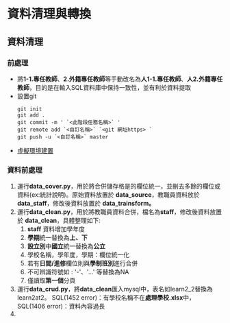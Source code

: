 # 資料清理與轉換

## 資料清理

### 前處理

* 將**1-1.專任教師**、**2.外籍專任教師**等手動改名為**人1-1.專任教師**、**人2.外籍專任教師**，目的是在輸入SQL資料庫中保持一致性，並有利於資料提取
* 設置git
  ```
  git init  
  git add .  
  git commit -m ' `<此階段任務名稱>` '  
  git remote add `<自訂名稱>` `<git 網址https> `  
  git push -u `<自訂名稱>` master  
  ```
* [虛擬環境建置](https://medium.com/lifes-a-struggle/python-%E8%99%9B%E6%93%AC%E7%92%B0%E5%A2%83%E7%9A%84%E5%BB%BA%E7%AB%8B-%E4%BB%A5-vscode-%E4%BD%BF%E7%94%A8%E6%83%85%E5%A2%83%E7%82%BA%E4%BE%8B-3a88b87d039d)

### 資料前處理

1. 運行**data_cover.py**，用於將合併儲存格是的欄位統一，並刪去多餘的欄位或資料(ex:統計說明)。原始資料放置於 **data_source**，教職員資料放於**data_staff**，修改後資料放置於 **data_trainsform。**
2. 運行**data_clean.py**，用於將教職員資料合併，檔名為**staff**，修改後資料放置於 **data_clean**，具體整理如下:
   1. **staff** 資料增加學年度
   2. **學期**統一替換為**上、下**
   3. **設立別**中**國立**統一替換為**公立**
   4. 學校名稱，學年度，學期：欄位統一化
   5. 若有**日間/進修**欄位則與**學制班別**進行合併
   6. 不可辨識符號如 : '-'、'...' 等替換為NA
   7. 僅讀取**第一個**分頁
3. 運行**data_crud.py**，將**data_clean**匯入mysql中，表名如learn2_2替換為learn2at2。
   SQL(1452 error)：有學校名稱不在**處理學校.xlsx**中，
   SQL(1406 error)：資料內容過長
4.
